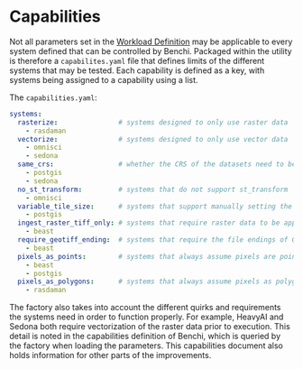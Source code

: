 # Capabilities

Not all parameters set in the [Workload Definition](workload-definition.md) may be applicable to every system defined that can be controlled by Benchi. Packaged within the utility is therefore a `capabilites.yaml` file that defines limits of the different systems that may be tested. Each capability is defined as a key, with systems being assigned to a capability using a list.

The `capabilities.yaml`:

```yaml
systems:
  rasterize:               # systems designed to only use raster data
    - rasdaman
  vectorize:               # systems designed to only use vector data
    - omnisci
    - sedona
  same_crs:                # whether the CRS of the datasets need to be aligned explicitly
    - postgis
    - sedona
  no_st_transform:         # systems that do not support st_transform
    - omnisci
  variable_tile_size:      # systems that support manually setting the internal tile size of the raster data
    - postgis
  ingest_raster_tiff_only: # systems that require raster data to be applied as a GeoTIFF file
    - beast
  require_geotiff_ending:  # systems that require the file endings of GeoTIFFs to be `.geotiff` 
    - beast
  pixels_as_points:        # systems that always assume pixels are points
    - beast
    - postgis
  pixels_as_polygons:      # systems that always assume pixels as polygons
    - rasdaman
```

The factory also takes into account the different quirks and requirements the systems need in order to function properly. For example, HeavyAI and Sedona both require vectorization of the raster data prior to execution. This detail is noted in the capabilities definition of Benchi, which is queried by the factory when loading the parameters. This capabilities document also holds information for other parts of the improvements.


